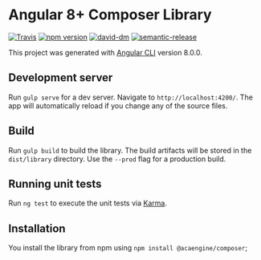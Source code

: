 # Angular 8+ Composer Library

[![Travis](https://travis-ci.org/acaengine/composer.svg)](https://travis-ci.org/acaengine/composer)
[![npm version](https://badge.fury.io/js/%40acaengine%2Fcomposer.svg)](https://badge.fury.io/js/%40acaengine%2Fcomposer)
[![david-dm](https://david-dm.org/acaengine/composer.svg)](https://david-dm.org/acaengine/composer)
[![semantic-release](https://img.shields.io/badge/%20%20%F0%9F%93%A6%F0%9F%9A%80-semantic--release-e10079.svg)](https://github.com/semantic-release/semantic-release)

This project was generated with [Angular CLI](https://github.com/angular/angular-cli) version 8.0.0.

## Development server

Run `gulp serve` for a dev server. Navigate to `http://localhost:4200/`. The app will automatically reload if you change any of the source files.

## Build

Run `gulp build` to build the library. The build artifacts will be stored in the `dist/library` directory. Use the `--prod` flag for a production build.

## Running unit tests

Run `ng test` to execute the unit tests via [Karma](https://karma-runner.github.io).

## Installation

You install the library from npm using `npm install @acaengine/composer`;
